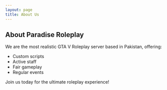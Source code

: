 ```yaml
---
layout: page
title: About Us
---
```


## About Paradise Roleplay

We are the most realistic GTA V Roleplay server based in Pakistan, offering:
- Custom scripts
- Active staff
- Fair gameplay
- Regular events

Join us today for the ultimate roleplay experience!
